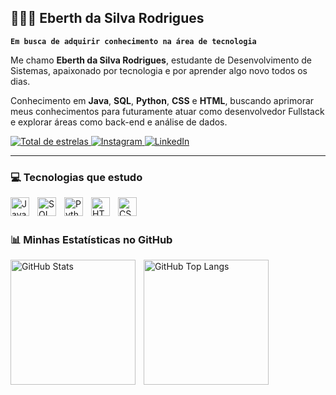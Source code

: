 

## 🧑🏾‍💻 Eberth da Silva Rodrigues

**`Em busca de adquirir conhecimento na área de tecnologia`**

Me chamo **Eberth da Silva Rodrigues**, estudante de Desenvolvimento de Sistemas, apaixonado por tecnologia e por aprender algo novo todos os dias.  

Conhecimento em **Java**, **SQL**, **Python**, **CSS** e **HTML**, buscando aprimorar meus conhecimentos para futuramente atuar como desenvolvedor Fullstack e explorar áreas como back-end e análise de dados.

<p align="left">

<a href="https://github.com/Eberrth44?tab=repositories&sort=stargazers">
        <img 
            alt="Total de estrelas" 
            title="Total de estrelas no GitHub" 
            src="https://custom-icon-badges.demolab.com/github/stars/Eberrth44?color=55960c&style=for-the-badge&labelColor=488207&logo=star&label=Estrelas"
        />
</a>
<a href="https://www.instagram.com/eberth_4/?next=%2F" target="_blank">
        <img
          alt="Instagram" 
          title="Me siga no Instagram"
          src="https://img.shields.io/badge/-Instagram-%23E4405F?style=for-the-badge&logo=instagram&logoColor=white">
</a>
<a href="https://www.linkedin.com/in/eberth-silva-59464525b/" target="_blank">
        <img 
          alt="LinkedIn" 
          title="Se conecte comigo no LinkedIn"
          src="https://img.shields.io/badge/-LinkedIn-%230077B5?style=for-the-badge&logo=linkedin&logoColor=white">
</a>
</p>

---

### 💻 Tecnologias que estudo

<img align="left" alt="Java" title="Java" width="30px" style="padding-right: 10px;" src="https://cdn.jsdelivr.net/gh/devicons/devicon@latest/icons/java/java-plain.svg" />
<img align="left" alt="SQL" title="SQL" width="30px" style="padding-right: 10px;" src="https://cdn.jsdelivr.net/gh/devicons/devicon@latest/icons/mysql/mysql-original.svg" />
<img align="left" alt="Python" title="Python" width="30px" style="padding-right: 10px;" src="https://cdn.jsdelivr.net/gh/devicons/devicon@latest/icons/python/python-original.svg" />
<img align="left" alt="HTML" title="HTML" width="30px" style="padding-right: 10px;" src="https://cdn.jsdelivr.net/gh/devicons/devicon@latest/icons/html5/html5-original.svg" />
<img align="left" alt="CSS" title="CSS" width="30px" style="padding-right: 10px;" src="https://cdn.jsdelivr.net/gh/devicons/devicon@latest/icons/css3/css3-original.svg" />

<br/>
<br/>

### 📊 Minhas Estatísticas no GitHub

<p>
  <img align="left" alt="GitHub Stats" height="200" style="padding-right: 10px;" src="https://github-readme-stats.vercel.app/api?username=Eberrth44&show_icons=true&theme=dark&include_all_commits=true&locale=pt-br" />
  <img align="left" alt="GitHub Top Langs" height="200" style="padding-right: 10px;" src="https://github-readme-stats.vercel.app/api/top-langs/?username=Eberrth44&theme=dark&layout=compact&custom_title=Tecnologias&langs_count=5" />
</p>
